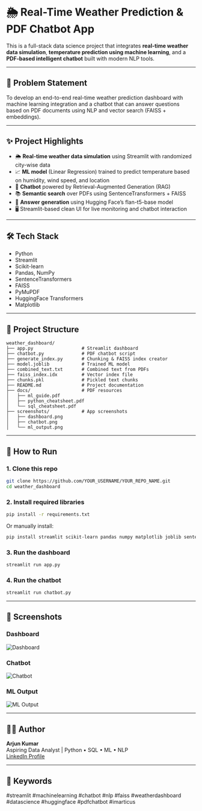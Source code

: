
# 🌦️ Real-Time Weather Prediction & PDF Chatbot App

This is a full-stack data science project that integrates **real-time weather data simulation**, **temperature prediction using machine learning**, and a **PDF-based intelligent chatbot** built with modern NLP tools.

---

## 🧩 Problem Statement

To develop an end-to-end real-time weather prediction dashboard with machine learning integration and a chatbot that can answer questions based on PDF documents using NLP and vector search (FAISS + embeddings).

---

## ✨ Project Highlights

- 🌦️ **Real-time weather data simulation** using Streamlit with randomized city-wise data
- 📈 **ML model** (Linear Regression) trained to predict temperature based on humidity, wind speed, and location
- 🤖 **Chatbot** powered by Retrieval-Augmented Generation (RAG)
- 📚 **Semantic search** over PDFs using SentenceTransformers + FAISS
- 🧠 **Answer generation** using Hugging Face’s flan-t5-base model
- 🖥️ Streamlit-based clean UI for live monitoring and chatbot interaction

---

## 🛠️ Tech Stack

- Python
- Streamlit
- Scikit-learn
- Pandas, NumPy
- SentenceTransformers
- FAISS
- PyMuPDF
- HuggingFace Transformers
- Matplotlib

---

## 📂 Project Structure

```
weather_dashboard/
├── app.py                  # Streamlit dashboard
├── chatbot.py              # PDF chatbot script
├── generate_index.py       # Chunking & FAISS index creator
├── model.joblib            # Trained ML model
├── combined_text.txt       # Combined text from PDFs
├── faiss_index.idx         # Vector index file
├── chunks.pkl              # Pickled text chunks
├── README.md               # Project documentation
├── docs/                   # PDF resources
│   ├── ml_guide.pdf
│   ├── python_cheatsheet.pdf
│   └── sql_cheatsheet.pdf
├── screenshots/            # App screenshots
│   ├── dashboard.png
│   ├── chatbot.png
│   └── ml_output.png
```

---

## 🚀 How to Run

### 1. Clone this repo
```bash
git clone https://github.com/YOUR_USERNAME/YOUR_REPO_NAME.git
cd weather_dashboard
```

### 2. Install required libraries
```bash
pip install -r requirements.txt
```

Or manually install:
```bash
pip install streamlit scikit-learn pandas numpy matplotlib joblib sentence-transformers faiss-cpu PyMuPDF transformers
```

### 3. Run the dashboard
```bash
streamlit run app.py
```

### 4. Run the chatbot
```bash
streamlit run chatbot.py
```

---

## 📸 Screenshots

### Dashboard
![Dashboard](screenshots/dashboard.png)

### Chatbot
![Chatbot](screenshots/chatbot.png)

### ML Output
![ML Output](screenshots/ml_output.png)

---

## 🙋‍♂️ Author

**Arjun Kumar**  
Aspiring Data Analyst | Python • SQL • ML • NLP  
[LinkedIn Profile](https://www.linkedin.com/in/arjun-analytics)

---

## 📌 Keywords
#streamlit #machinelearning #chatbot #nlp #faiss #weatherdashboard #datascience #huggingface #pdfchatbot #imarticus
